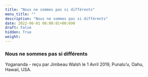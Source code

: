 ```yaml
---
title: "Nous ne sommes pas si différents"
menu_title: ""
description: "Nous ne sommes pas si différents"
date: 2022-06-01 06:00:01+00:690
draft: False
hidden: True
weight:
---
```

### Nous ne sommes pas si différents

Yogananda - reçu par Jimbeau Walsh le 1 Avril 2019, Punalu’u, Oahu, Hawaii, USA.



